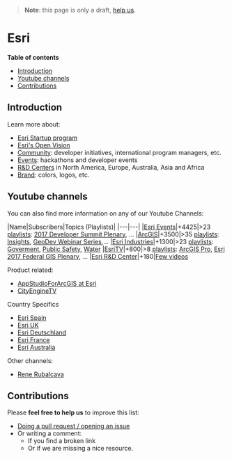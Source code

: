 > **Note**: this page is only a draft, [help us](#contributions).

# Esri
<!-- START doctoc generated TOC please keep comment here to allow auto update -->
<!-- DON'T EDIT THIS SECTION, INSTEAD RE-RUN doctoc TO UPDATE -->
**Table of contents**

- [Introduction](#introduction)
- [Youtube channels](#youtube-channels)
- [Contributions](#contributions)

<!-- END doctoc generated TOC please keep comment here to allow auto update -->

## Introduction

Learn more about:

* [Esri Startup program](startup-program/README.md)
* [Esri's Open Vision](open-vision/README.md)
* [Community](community/README.md): developer initiatives, international program managers, etc.
* [Events](events/README.md): hackathons and developer events
* [R&D Centers](r-and-d/README.md) in North America, Europe, Australia, Asia and Africa
* [Brand](brand/README.md): colors, logos, etc.

## Youtube channels

You can also find more information on any of our Youtube Channels:

|Name|Subscribers|Topics (Playlists)|
|---|---|
|[Esri Events](https://www.youtube.com/channel/UC_yE3TatdZKAXvt_TzGJ6mw)|+4425|>23 [playlists](https://www.youtube.com/channel/UC_yE3TatdZKAXvt_TzGJ6mw/playlists?disable_polymer=1): [2017 Developer Summit Plenary](https://www.youtube.com/playlist?list=PLaPDDLTCmy4aJoXyro9yWOr2pdIe0mr9A), ...
|[ArcGIS](https://www.youtube.com/channel/UCgGDPs8cte-VLJbgpaK4GPw)|+3500|>35 [playlists](https://www.youtube.com/channel/UCgGDPs8cte-VLJbgpaK4GPw/playlists?disable_polymer=1): [Insights](https://www.youtube.com/playlist?list=PLGZUzt4E4O2LEMMMP3AEZz9MOSFMfo7LF), [GeoDev Webinar Series](https://www.youtube.com/watch?v=8BObxY7ZtzA&list=PLGZUzt4E4O2ILC945g6dPRoRyyYTXoYmx),...
|[Esri Industries](https://www.youtube.com/channel/UCZTiOg3n0pqUDSatq7mS2PA)|+1300|>23 [playlists](https://www.youtube.com/channel/UCZTiOg3n0pqUDSatq7mS2PA/playlists?disable_polymer=1): [Goverment](https://www.youtube.com/playlist?list=PLdVnJnpRENTmRj1Cw75aE5inYwNxv4HfK), [Public Safety](https://www.youtube.com/playlist?list=PLdVnJnpRENTnAoQ-WGz7z0qfY6hoPQzff), [Water](https://www.youtube.com/playlist?list=PLdVnJnpRENTkXRhExx_Jwp3JLxq4hN2JF)
|[EsriTV](https://www.youtube.com/user/esritv)|+800|>8 [playlists](https://www.youtube.com/user/esritv/playlists?disable_polymer=1): [ArcGIS Pro](https://www.youtube.com/playlist?list=PL1U1yOIVhnz8-m-j0yOYEBImsDjR4EPqh), [Esri 2017 Federal GIS Plenary](https://www.youtube.com/playlist?list=PLaPDDLTCmy4Z2QVB_SOlMrj50H46IBYg0), ...
|[Esri R&D Center](https://www.youtube.com/channel/UCCLioxZosWvNggiM67UIeFQ)|+180|[Few videos](https://www.youtube.com/channel/UCCLioxZosWvNggiM67UIeFQ)

Product related:
* [AppStudioForArcGIS at Esri](https://www.youtube.com/channel/UCaDpuQi3gcd5YD9KW-_jsQg)
* [CityEngineTV](https://www.youtube.com/user/CityEngineTV)

Country Specifics
* [Esri Spain](https://www.youtube.com/channel/UCGHLSveM47-mnV7F4P7wfjw)
* [Esri UK](https://www.youtube.com/user/ESRIUK1)
* [Esri Deutschland](https://www.youtube.com/user/EsriDeutschlandTV)
* [Esri France](https://www.youtube.com/user/esrifranceTV)
* [Esri Australia](https://www.youtube.com/user/EsriAustralia)

Other channels:

* [Rene Rubalcava](https://www.youtube.com/channel/UCo7tc3KZgH4GMUcqcSFBLOQ)

## Contributions
Please **feel free to help us** to improve this list:

* [Doing a pull request / opening an issue](https://github.com/hhkaos/awesome-arcgis#contributions)
* Or writing a comment:
  * If you find a broken link
  * Or if we are missing a nice resource.
